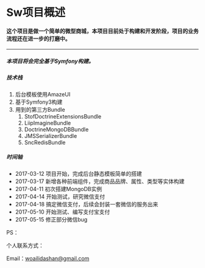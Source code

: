# Sw项目概述

#### 这个项目是做一个简单的微型商城，本项目目前处于构建和开发阶段，项目的业务流程还在进一步的打磨中。

---

##### 本项目将会完全基于Symfony构建。



##### 技术栈

1. 后台模板使用AmazeUI
2. 基于Symfony3构建
3. 用到的第三方Bundle
   1. StofDoctrineExtensionsBundle
   2. LiipImagineBundle
   3. DoctrineMongoDBBundle
   4. JMSSerializerBundle
   5. SncRedisBundle



##### 时间轴

* 2017-03-12	项目开始，完成后台静态模板简单的搭建
* 2017-03-17    新增各种前端组件，完成商品品牌、属性、类型等实体构建
* 2017-04-11    初次搭建MongoDB实例
* 2017-04-14    开始测试，研究微信支付
* 2017-04-18    搞定微信支付，后续会封装一套微信的服务出来
* 2017-05-10    开始测试、编写支付宝支付
* 2017-05-15    修正部分微信bug




PS：



个人联系方式：

Email：woailidashan@gmail.com
